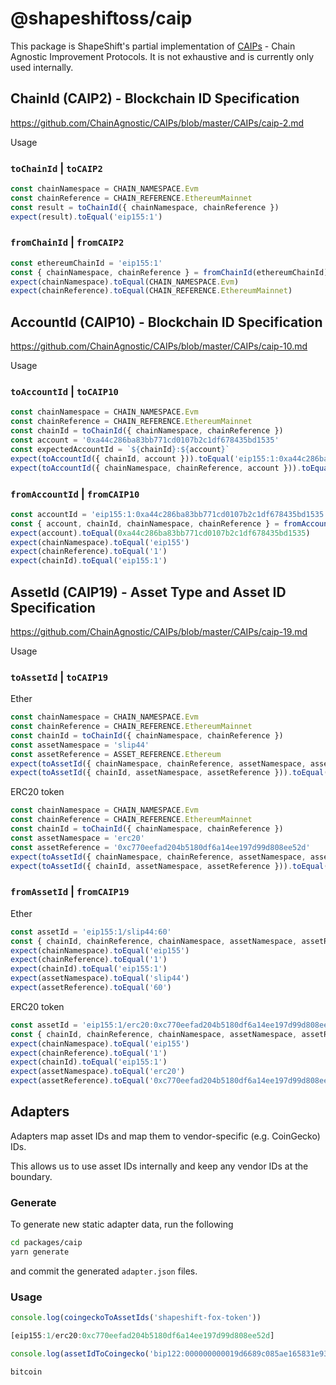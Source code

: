 # @shapeshiftoss/caip

This package is ShapeShift's partial implementation of [CAIPs](https://github.com/ChainAgnostic/CAIPs) - Chain Agnostic Improvement Protocols.
It is not exhaustive and is currently only used internally.

## ChainId (CAIP2) - Blockchain ID Specification

https://github.com/ChainAgnostic/CAIPs/blob/master/CAIPs/caip-2.md

Usage

### `toChainId` | `toCAIP2`

```ts
const chainNamespace = CHAIN_NAMESPACE.Evm
const chainReference = CHAIN_REFERENCE.EthereumMainnet
const result = toChainId({ chainNamespace, chainReference })
expect(result).toEqual('eip155:1')
```

### `fromChainId` | `fromCAIP2`

```ts
const ethereumChainId = 'eip155:1'
const { chainNamespace, chainReference } = fromChainId(ethereumChainId)
expect(chainNamespace).toEqual(CHAIN_NAMESPACE.Evm)
expect(chainReference).toEqual(CHAIN_REFERENCE.EthereumMainnet)
```

## AccountId (CAIP10) - Blockchain ID Specification

https://github.com/ChainAgnostic/CAIPs/blob/master/CAIPs/caip-10.md

Usage

### `toAccountId` | `toCAIP10`

```ts
const chainNamespace = CHAIN_NAMESPACE.Evm
const chainReference = CHAIN_REFERENCE.EthereumMainnet
const chainId = toChainId({ chainNamespace, chainReference })
const account = '0xa44c286ba83bb771cd0107b2c1df678435bd1535'
const expectedAccountId = `${chainId}:${account}`
expect(toAccountId({ chainId, account })).toEqual('eip155:1:0xa44c286ba83bb771cd0107b2c1df678435bd1535')
expect(toAccountId({ chainNamespace, chainReference, account })).toEqual('eip155:1:0xa44c286ba83bb771cd0107b2c1df678435bd1535')
```

### `fromAccountId` | `fromCAIP10`

```ts
const accountId = 'eip155:1:0xa44c286ba83bb771cd0107b2c1df678435bd1535'
const { account, chainId, chainNamespace, chainReference } = fromAccountId(accountId)
expect(account).toEqual(0xa44c286ba83bb771cd0107b2c1df678435bd1535)
expect(chainNamespace).toEqual('eip155')
expect(chainReference).toEqual('1')
expect(chainId).toEqual('eip155:1')
```

## AssetId (CAIP19) - Asset Type and Asset ID Specification

https://github.com/ChainAgnostic/CAIPs/blob/master/CAIPs/caip-19.md

Usage

### `toAssetId` | `toCAIP19`

Ether

```ts
const chainNamespace = CHAIN_NAMESPACE.Evm
const chainReference = CHAIN_REFERENCE.EthereumMainnet
const chainId = toChainId({ chainNamespace, chainReference })
const assetNamespace = 'slip44'
const assetReference = ASSET_REFERENCE.Ethereum
expect(toAssetId({ chainNamespace, chainReference, assetNamespace, assetReference })).toEqual('eip155:1/slip44:60')
expect(toAssetId({ chainId, assetNamespace, assetReference })).toEqual('eip155:1/slip44:60')
```

ERC20 token

```ts
const chainNamespace = CHAIN_NAMESPACE.Evm
const chainReference = CHAIN_REFERENCE.EthereumMainnet
const chainId = toChainId({ chainNamespace, chainReference })
const assetNamespace = 'erc20'
const assetReference = '0xc770eefad204b5180df6a14ee197d99d808ee52d'
expect(toAssetId({ chainNamespace, chainReference, assetNamespace, assetReference })).toEqual('eip155:1/erc20:0xc770eefad204b5180df6a14ee197d99d808ee52d')
expect(toAssetId({ chainId, assetNamespace, assetReference })).toEqual('eip155:1/erc20:0xc770eefad204b5180df6a14ee197d99d808ee52d')
```

### `fromAssetId` | `fromCAIP19`

Ether

```ts
const assetId = 'eip155:1/slip44:60'
const { chainId, chainReference, chainNamespace, assetNamespace, assetReference } = fromAssetId(AssetId)
expect(chainNamespace).toEqual('eip155')
expect(chainReference).toEqual('1')
expect(chainId).toEqual('eip155:1')
expect(assetNamespace).toEqual('slip44')
expect(assetReference).toEqual('60')
```

ERC20 token

```ts
const assetId = 'eip155:1/erc20:0xc770eefad204b5180df6a14ee197d99d808ee52d'
const { chainId, chainReference, chainNamespace, assetNamespace, assetReference } = fromAssetId(AssetId)
expect(chainNamespace).toEqual('eip155')
expect(chainReference).toEqual('1')
expect(chainId).toEqual('eip155:1')
expect(assetNamespace).toEqual('erc20')
expect(assetReference).toEqual('0xc770eefad204b5180df6a14ee197d99d808ee52d')
```

## Adapters

Adapters map asset IDs and map them to vendor-specific (e.g. CoinGecko) IDs.

This allows us to use asset IDs internally and keep any vendor IDs at the boundary.

### Generate

To generate new static adapter data, run the following

```zsh
cd packages/caip
yarn generate
```

and commit the generated `adapter.json` files.

### Usage

```ts
console.log(coingeckoToAssetIds('shapeshift-fox-token'))

[eip155:1/erc20:0xc770eefad204b5180df6a14ee197d99d808ee52d]

console.log(assetIdToCoingecko('bip122:000000000019d6689c085ae165831e93/slip44:0'))

bitcoin
```
